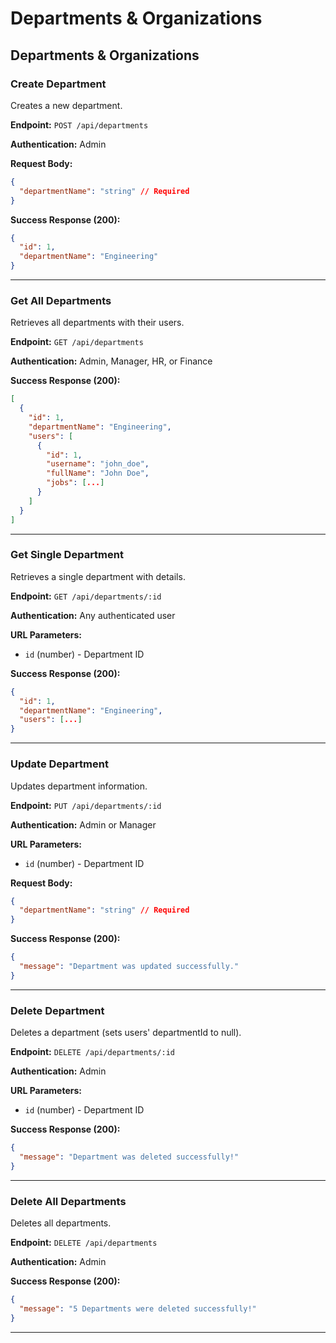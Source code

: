 # Departments & Organizations

## Departments & Organizations

### Create Department

Creates a new department.

**Endpoint:** `POST /api/departments`

**Authentication:** Admin

**Request Body:**

```json
{
  "departmentName": "string" // Required
}
```

**Success Response (200):**

```json
{
  "id": 1,
  "departmentName": "Engineering"
}
```

---

### Get All Departments

Retrieves all departments with their users.

**Endpoint:** `GET /api/departments`

**Authentication:** Admin, Manager, HR, or Finance

**Success Response (200):**

```json
[
  {
    "id": 1,
    "departmentName": "Engineering",
    "users": [
      {
        "id": 1,
        "username": "john_doe",
        "fullName": "John Doe",
        "jobs": [...]
      }
    ]
  }
]
```

---

### Get Single Department

Retrieves a single department with details.

**Endpoint:** `GET /api/departments/:id`

**Authentication:** Any authenticated user

**URL Parameters:**

- `id` (number) - Department ID

**Success Response (200):**

```json
{
  "id": 1,
  "departmentName": "Engineering",
  "users": [...]
}
```

---

### Update Department

Updates department information.

**Endpoint:** `PUT /api/departments/:id`

**Authentication:** Admin or Manager

**URL Parameters:**

- `id` (number) - Department ID

**Request Body:**

```json
{
  "departmentName": "string" // Required
}
```

**Success Response (200):**

```json
{
  "message": "Department was updated successfully."
}
```

---

### Delete Department

Deletes a department (sets users' departmentId to null).

**Endpoint:** `DELETE /api/departments/:id`

**Authentication:** Admin

**URL Parameters:**

- `id` (number) - Department ID

**Success Response (200):**

```json
{
  "message": "Department was deleted successfully!"
}
```

---

### Delete All Departments

Deletes all departments.

**Endpoint:** `DELETE /api/departments`

**Authentication:** Admin

**Success Response (200):**

```json
{
  "message": "5 Departments were deleted successfully!"
}
```

---
